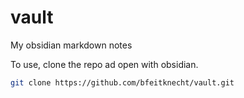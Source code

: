 
# vault

My obsidian markdown notes

To use, clone the repo ad open with obsidian.

```sh
git clone https://github.com/bfeitknecht/vault.git
```


